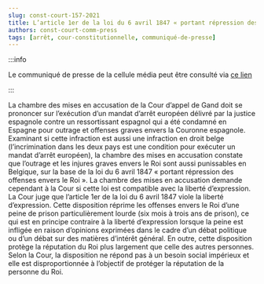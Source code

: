 ```yaml
---   
slug: const-court-157-2021
title: L’article 1er de la loi du 6 avril 1847 « portant répression des offenses envers le Roi » viole la liberté d’expression
authors: const-court-comm-press
tags: [arrêt, cour-constitutionnelle, communiqué-de-presse]
---
```


:::info

Le communiqué de presse de la cellule média peut être consulté via [ce lien](https://www.const-court.be/public/f/2021/2021-157f-info.pdf) 

:::

La chambre des mises en accusation de la Cour d’appel de Gand doit se prononcer sur l’exécution d’un mandat d’arrêt européen délivré par la justice espagnole contre un ressortissant espagnol qui a été condamné en Espagne pour outrage et offenses graves envers la Couronne espagnole. Examinant si cette infraction est aussi une infraction en droit belge (l’incrimination dans les deux pays est une condition pour exécuter un mandat d’arrêt européen), la chambre des mises en accusation constate que l’outrage et les injures graves envers le Roi sont aussi punissables en Belgique, sur la base de la loi du 6 avril 1847 « portant répression des offenses envers le Roi ». La chambre des mises en accusation demande cependant à la Cour si cette loi est compatible avec la liberté d’expression. La Cour juge que l’article 1er de la loi du 6 avril 1847 viole la liberté d’expression. Cette disposition réprime les offenses envers le Roi d’une peine de prison particulièrement lourde (six mois à trois ans de prison), ce qui est en principe contraire à la liberté d’expression lorsque la peine est infligée en raison d’opinions exprimées dans le cadre d’un débat politique ou d’un débat sur des matières d’intérêt général. En outre, cette disposition protège la réputation du Roi plus largement que celle des autres personnes. Selon la Cour, la disposition ne répond pas à un besoin social impérieux et elle est disproportionnée à l’objectif de protéger la réputation de la personne du Roi.
